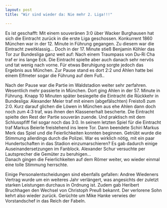 ```yaml
---
layout: post
title: "Wir sind wieder da: Nie mehr 2. Liga!!!"

---
```


Es ist geschafft: Mit einem souveränen 3:0 über Wacker Burghausen hat sich die Eintracht zurück in die erste Liga geschossen. Konkurrent 1860 München war in der 12. Minute in Führung gegangen. Zu diesem war die Eintracht zweitklassig... Doch in der 17. Minute stieß Benjamin Köhler das Tor zur Bundesliga ganz weit auf: Nach einem Traumpass von Du-Ri Cha traf er ins lange Eck. Die Eintracht spielte aber auch danach sehr nervös und tat wenig nach vorne. Für etwas Beruhigung sorgte jedoch das Ergebnis aus München. Zur Pause stand es dort 2:2 und Ahlen hatte bei einem Elfmeter sogar die Führung auf dem Fuß..

Nach der Pause war die Partie im Waldstadion weiter sehr zerfahren. Wesentlich mehr passierte in München. Dort ging Ahlen in der 57. Minute in Führung. Knapp 10 Minuten später besiegelte die Eintracht die Rückkehr in Bundesliga: Alexander Meier traf mit einem (abgefälschten) Freistoß zum 2:0. Kurz darauf glichen die Löwen in München aus ehe Ahlen dann doch noch zum 4:3 traf, was ihnen den Klassenerhalt bescherte. Die Eintracht spielte den Rest der Partie souverän zuende. Und praktisch mit dem Schlusspfiff fiel sogar noch das 3:0. In seinem letzten Spiel für die Eintracht traf Markus Beierle freistehend ins leere Tor. Dann beendete Schiri Markus Merk das Spiel und die Feierlichkeiten konnten beginnen. Getrübt wurde die Stimmung allerdings durch die Polizei. War es wirklich nötig, mit ein paar Hundertschaften in das Stadion einzumarschieren? Es gab dadurch einige Auseinandersetzungen im Fanblock. Alexander Schur versuchte per Lautsprecher die Gemüter zu beruhigen...  
Danach gingen die Feierlichkeiten auf dem Römer weiter, wo wieder einmal eine tolle Stimmung herrschte.

Einige Personalentscheidungen sind ebenfalls gefallen: Andree Wiedeners Vertrag wurde um ein weiteres Jahr verlängert, was angesichts der zuletzt starken Leistungen durchaus in Ordnung ist. Zudem gab Heribert Bruchhagen den Wechsel von Christoph Preuß bekannt. Der verlorene Sohn kehrt also wieder zurück. Gerüchte um Mike Hanke verwies der Vorstandschef in das Reich der Fabeln.
